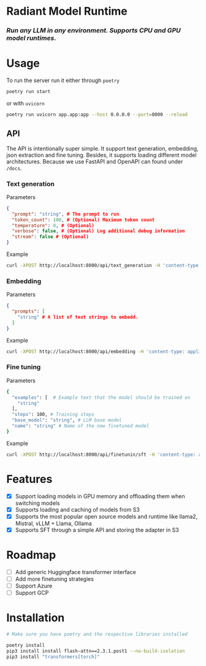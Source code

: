 # Radiant Model Runtime

### _Run any LLM in any environment. Supports CPU and GPU model runtimes._

# Usage

To run the server run it either through `poetry`

```bash
poetry run start
```

or with `uvicorn`

```bash
poetry run uvicorn app.app:app --host 0.0.0.0 --port=8000 --reload
```

## API

The API is intentionally super simple. It support text generation, embedding, json extraction and fine tuning. Besides, it supports loading different model architectures. Because we use FastAPI and OpenAPI can found under `/docs`.

### Text generation

Parameters
```json
{
  "prompt": "string", # The prompt to run 
  "token_count": 100, # (Optional) Maximum token count
  "temperature": 0, # (Optional)
  "verbose": false, # (Optional) Log additional debug information
  "stream": false # (Optional)
}
```

Example
```bash
curl -XPOST http://localhost:8000/api/text_generation -H 'content-type: application/json' -d '{ "prompt": "123"}'
```


### Embedding

Parameters
```json
{
  "prompts": [
    "string" # A list of text strings to embedd.
  ]
}
```

Example
```bash
curl -XPOST http://localhost:8000/api/embedding -H 'content-type: application/json' -d '{ "prompts": ["123"]}'
```

### Fine tuning

Parameters
```bash
{
  "examples": [  # Example text that the model should be trained on
    "string"
  ],
  "steps": 100, # Training steps
  "base_model": "string", # LLM base model
  "name": "string" # Name of the new finetuned model
}
```

Example
```bash
curl -XPOST http://localhost:8000/api/finetunin/sft -H 'content-type: application/json' -d '{ "examples": ["123"], "steps": 10, "base_model": "llama2", "name": "finetuned_llama2"}'
```


# Features

- [x] Support loading models in GPU memory and offloading them when switching models
- [x] Supports loading and caching of models from S3
- [x] Supports the most popular open source models and runtime like llama2, Mistral, vLLM + Llama, Ollama
- [x] Supports SFT through a simple API and storing the adapter in S3

# Roadmap

- [ ] Add generic Huggingface transformer interface
- [ ] Add more finetuning strategies
- [ ] Support Azure
- [ ] Support GCP 

# Installation

```bash
# Make sure you have poetry and the respective libraries installed

poetry install
pip3 install install flash-attn==2.3.1.post1 --no-build-isolation
pip3 install "transformers[torch]"
```

